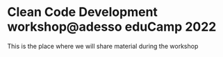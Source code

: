 # Clean Code Development workshop@adesso eduCamp 2022

This is the place where we will share material during the workshop 
